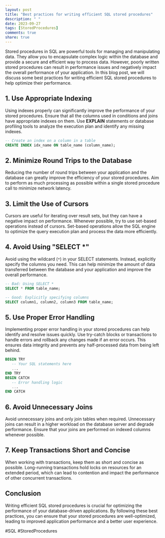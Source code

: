 ```yaml
---
layout: post
title: "Best practices for writing efficient SQL stored procedures"
description: " "
date: 2023-09-27
tags: [StoredProcedures]
comments: true
share: true
---
```


Stored procedures in SQL are powerful tools for managing and manipulating data. They allow you to encapsulate complex logic within the database and provide a secure and efficient way to process data. However, poorly written stored procedures can result in performance issues and negatively impact the overall performance of your application. In this blog post, we will discuss some best practices for writing efficient SQL stored procedures to help optimize their performance.

## 1. Use Appropriate Indexing

Using indexes properly can significantly improve the performance of your stored procedures. Ensure that all the columns used in conditions and joins have appropriate indexes on them. Use **EXPLAIN** statements or database profiling tools to analyze the execution plan and identify any missing indexes.

```sql
-- Create an index on a column in a table
CREATE INDEX idx_name ON table_name (column_name);
```

## 2. Minimize Round Trips to the Database

Reducing the number of round trips between your application and the database can greatly improve the efficiency of your stored procedures. Aim to perform as much processing as possible within a single stored procedure call to minimize network latency.

## 3. Limit the Use of Cursors

Cursors are useful for iterating over result sets, but they can have a negative impact on performance. Whenever possible, try to use set-based operations instead of cursors. Set-based operations allow the SQL engine to optimize the query execution plan and process the data more efficiently.

## 4. Avoid Using "SELECT *"

Avoid using the wildcard (`*`) in your SELECT statements. Instead, explicitly specify the columns you need. This can help minimize the amount of data transferred between the database and your application and improve the overall performance.

```sql
-- Bad: Using SELECT *
SELECT * FROM table_name;

-- Good: Explicitly specifying columns
SELECT column1, column2, column3 FROM table_name;
```

## 5. Use Proper Error Handling

Implementing proper error handling in your stored procedures can help identify and resolve issues quickly. Use try-catch blocks or transactions to handle errors and rollback any changes made if an error occurs. This ensures data integrity and prevents any half-processed data from being left behind.

```sql
BEGIN TRY
   -- Your SQL statements here
   ...
END TRY
BEGIN CATCH
   -- Error handling logic
   ...
END CATCH
```

## 6. Avoid Unnecessary Joins

Avoid unnecessary joins and only join tables when required. Unnecessary joins can result in a higher workload on the database server and degrade performance. Ensure that your joins are performed on indexed columns whenever possible.

## 7. Keep Transactions Short and Concise

When working with transactions, keep them as short and concise as possible. Long-running transactions hold locks on resources for an extended period, which can lead to contention and impact the performance of other concurrent transactions.

## Conclusion

Writing efficient SQL stored procedures is crucial for optimizing the performance of your database-driven applications. By following these best practices, you can ensure that your stored procedures are well-optimized, leading to improved application performance and a better user experience.

#SQL #StoredProcedures